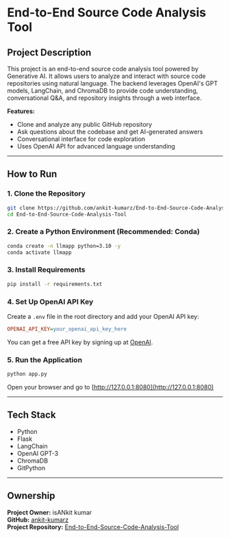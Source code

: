 # End-to-End Source Code Analysis Tool

## Project Description
This project is an end-to-end source code analysis tool powered by Generative AI. It allows users to analyze and interact with source code repositories using natural language. The backend leverages OpenAI's GPT models, LangChain, and ChromaDB to provide code understanding, conversational Q&A, and repository insights through a web interface.

**Features:**
- Clone and analyze any public GitHub repository
- Ask questions about the codebase and get AI-generated answers
- Conversational interface for code exploration
- Uses OpenAI API for advanced language understanding

---

## How to Run

### 1. Clone the Repository

```bash
git clone https://github.com/ankit-kumarz/End-to-End-Source-Code-Analysis-Tool.git
cd End-to-End-Source-Code-Analysis-Tool
```

### 2. Create a Python Environment (Recommended: Conda)

```bash
conda create -n llmapp python=3.10 -y
conda activate llmapp
```

### 3. Install Requirements

```bash
pip install -r requirements.txt
```

### 4. Set Up OpenAI API Key

Create a `.env` file in the root directory and add your OpenAI API key:

```ini
OPENAI_API_KEY=your_openai_api_key_here
```

You can get a free API key by signing up at [OpenAI](https://platform.openai.com/signup).

### 5. Run the Application

```bash
python app.py
```

Open your browser and go to [http://127.0.0.1:8080](http://127.0.0.1:8080)

---

## Tech Stack
- Python
- Flask
- LangChain
- OpenAI GPT-3
- ChromaDB
- GitPython

---

## Ownership
**Project Owner:** isANkit kumar  
**GitHub:** [ankit-kumarz](https://github.com/ankit-kumarz)  
**Project Repository:** [End-to-End-Source-Code-Analysis-Tool](https://github.com/ankit-kumarz/End-to-End-Source-Code-Analysis-Tool)


